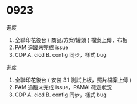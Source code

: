 # 0923

進度

1. 全聯印花後台 ( 商品/方案/罐頭 ) 檔案上傳，布板
2. PAM 追蹤未完成 issue
3. CDP A. cicd B. config 同步，樣式 bug


進度

1. 全聯印花後台 ( 安裝 3.1 測試上板，照片檔案上傳 )
2. PAM 追蹤未完成 issue，PAMAI 確定狀況
3. CDP A. cicd B. config 同步，樣式 bug
